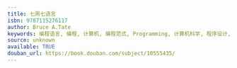 ```yaml
---
title: 七周七语言
isbn: 9787115276117
author: Bruce A.Tate
keywords: 编程语言, 编程, 计算机, 编程范式, Programming, 计算机科学, 程序设计, 软件开发
source: unknown
available: TRUE
douban_url: https://book.douban.com/subject/10555435/
---
```

